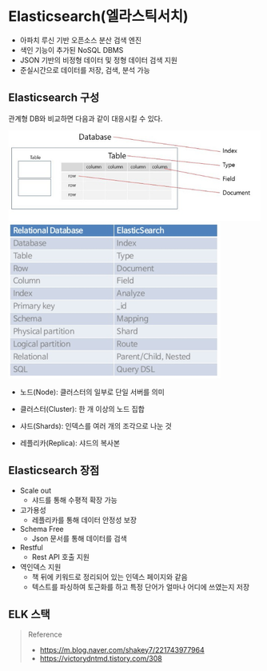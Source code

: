 # Elasticsearch(엘라스틱서치)

- 아파치 루신 기반 오픈소스 분산 검색 엔진
- 색인 기능이 추가된 NoSQL DBMS
- JSON 기반의 비정형 데이터 및 정형 데이터 검색 지원
- 준실시간으로 데이터를 저장, 검색, 분석 가능

## Elasticsearch 구성

관계형 DB와 비교하면 다음과 같이 대응시킬 수 있다.

![Elasticsearch1](./img/Elasticsearch1.jpg)
![Elasticsearch2](./img/Elasticsearch2.png)

- 노드(Node): 클러스터의 일부로 단일 서버를 의미

- 클러스터(Cluster): 한 개 이상의 노드 집합

- 샤드(Shards): 인덱스를 여러 개의 조각으로 나눈 것

- 레플리카(Replica): 샤드의 복사본

## Elasticsearch 장점
- Scale out
  - 샤드를 통해 수평적 확장 가능
- 고가용성
  - 레플리카를 통해 데이터 안정성 보장
- Schema Free
  - Json 문서를 통해 데이터를 검색
- Restful
  - Rest API 호출 지원
- 역인덱스 지원
  - 책 뒤에 키워드로 정리되어 있는 인덱스 페이지와 같음
  - 텍스트를 파싱하여 토근화를 하고 특정 단어가 얼마나 어디에 쓰였는지 저장

## ELK 스택



> Reference
> - https://m.blog.naver.com/shakey7/221743977964
> - https://victorydntmd.tistory.com/308